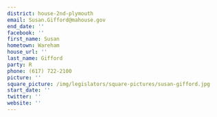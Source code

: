 ```yaml
---
district: house-2nd-plymouth
email: Susan.Gifford@mahouse.gov
end_date: ''
facebook: ''
first_name: Susan
hometown: Wareham
house_url: ''
last_name: Gifford
party: R
phone: (617) 722-2100
picture: ''
square_picture: /img/legislators/square-pictures/susan-gifford.jpg
start_date: ''
twitter: ''
website: ''
---
```


